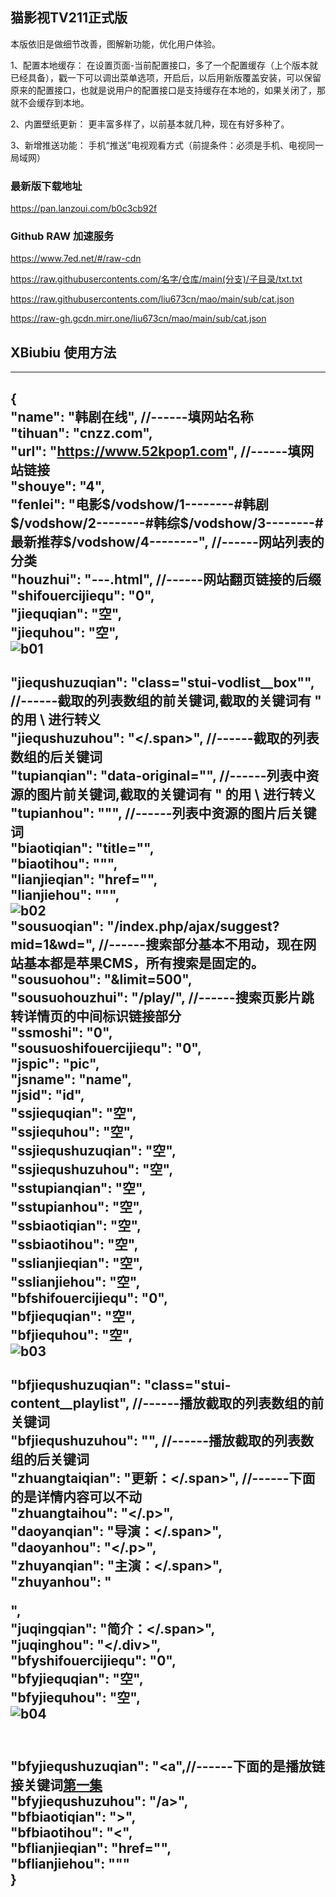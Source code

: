 ## 猫影视TV211正式版

本版依旧是做细节改善，图解新功能，优化用户体验。

1、配置本地缓存：
在设置页面-当前配置接口，多了一个配置缓存（上个版本就已经具备），戳一下可以调出菜单选项，开启后，以后用新版覆盖安装，可以保留原来的配置接口，也就是说用户的配置接口是支持缓存在本地的，如果关闭了，那就不会缓存到本地。

2、内置壁纸更新：
更丰富多样了，以前基本就几种，现在有好多种了。

3、新增推送功能：
手机“推送”电视观看方式（前提条件：必须是手机、电视同一局域网）

### 最新版下载地址

https://pan.lanzoui.com/b0c3cb92f

### Github RAW 加速服务
https://www.7ed.net/#/raw-cdn

https://raw.githubusercontents.com/名字/仓库/main(分支)/子目录/txt.txt

https://raw.githubusercontents.com/liu673cn/mao/main/sub/cat.json

https://raw-gh.gcdn.mirr.one/liu673cn/mao/main/sub/cat.json

## XBiubiu 使用方法
------------------
{ <br />
  "name": "韩剧在线", //------填网站名称 <br />
  "tihuan": "cnzz.com",  <br />
  "url": "https://www.52kpop1.com",  //------填网站链接 <br />
  "shouye": "4", <br />
  "fenlei": "电影$/vodshow/1--------#韩剧$/vodshow/2--------#韩综$/vodshow/3--------#最新推荐$/vodshow/4--------", //------网站列表的分类 <br />
  "houzhui": "---.html", //------网站翻页链接的后缀 <br />
  "shifouercijiequ": "0", <br />
  "jiequqian": "空", <br />
  "jiequhou": "空", <br />
![b01](https://raw.githubusercontents.com/liu673cn/mao/main/Xbb/b01.jpg) <br />
------------------
  "jiequshuzuqian": "class=\"stui-vodlist__box\"", //------截取的列表数组的前关键词,截取的关键词有 " 的用 \ 进行转义 <br />
  "jiequshuzuhou": "</.span>", //------截取的列表数组的后关键词 <br />
  "tupianqian": "data-original=\"", //------列表中资源的图片前关键词,截取的关键词有 " 的用 \ 进行转义 <br />
  "tupianhou": "\"", //------列表中资源的图片后关键词 <br />
  "biaotiqian": "title=\"", <br />
  "biaotihou": "\"", <br />
  "lianjieqian": "href=\"", <br />
  "lianjiehou": "\"", <br />
![b02](https://raw.githubusercontents.com/liu673cn/mao/main/Xbb/b02.jpg) <br />
  "sousuoqian": "/index.php/ajax/suggest?mid=1&wd=", //------搜索部分基本不用动，现在网站基本都是苹果CMS，所有搜索是固定的。 <br />
  "sousuohou": "&limit=500", <br />
  "sousuohouzhui": "/play/", //------搜索页影片跳转详情页的中间标识链接部分 <br />
  "ssmoshi": "0", <br />
  "sousuoshifouercijiequ": "0", <br />
  "jspic": "pic", <br />
  "jsname": "name", <br />
  "jsid": "id", <br />
  "ssjiequqian": "空", <br />
  "ssjiequhou": "空", <br />
  "ssjiequshuzuqian": "空", <br />
  "ssjiequshuzuhou": "空", <br />
  "sstupianqian": "空", <br />
  "sstupianhou": "空", <br />
  "ssbiaotiqian": "空", <br />
  "ssbiaotihou": "空", <br />
  "sslianjieqian": "空", <br />
  "sslianjiehou": "空", <br />
  "bfshifouercijiequ": "0", <br />
  "bfjiequqian": "空", <br />
  "bfjiequhou": "空", <br />
![b03](https://raw.githubusercontents.com/liu673cn/mao/main/Xbb/b04.jpg) <br />
------------------
  "bfjiequshuzuqian": "class=\"stui-content__playlist", //------播放截取的列表数组的前关键词 <br />
  "bfjiequshuzuhou": "</ul>", //------播放截取的列表数组的后关键词 <br />
  "zhuangtaiqian": "更新：</.span>", //------下面的是详情内容可以不动 <br />
  "zhuangtaihou": "</.p>", <br />
  "daoyanqian": "导演：</.span>", <br />
  "daoyanhou": "</.p>", <br />
  "zhuyanqian": "主演：</.span>", <br />
  "zhuyanhou": "</p>", <br />
  "juqingqian": "简介：</.span>", <br />
  "juqinghou": "</.div>", <br />
  "bfyshifouercijiequ": "0", <br />
  "bfyjiequqian": "空", <br />
  "bfyjiequhou": "空", <br />
![b04](https://raw.githubusercontents.com/liu673cn/mao/main/Xbb/b04.jpg) <br /> <br />
------------------ 
  "bfyjiequshuzuqian": "<a",//------下面的是播放链接关键词<a href="链接">第一集</a> <br />
  "bfyjiequshuzuhou": "/a>", <br />
  "bfbiaotiqian": ">", <br />
  "bfbiaotihou": "<", <br />
  "bflianjieqian": "href=\"", <br />
  "bflianjiehou": "\"" <br />
} 
------------------
